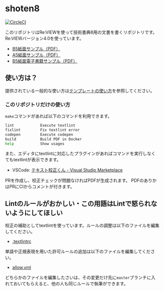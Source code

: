 # shoten8
[![CircleCI](https://circleci.com/gh/golangtokyo/shoten8.svg?style=svg)][circleci]

[circleci]:https://circleci.com/gh/golangtokyo/shoten8

このリポジトリはRe:VIEWを使って技術書典8用の文書を書くリポジトリです。Re:VIEWバージョン4.0を使っています。


 * [B5紙面サンプル（PDF）](https://github.com/TechBooster/ReVIEW-Template/tree/master/pdf-sample/TechBooster-Template-B5.pdf)
 * [A5紙面サンプル（PDF）](https://github.com/TechBooster/ReVIEW-Template/tree/master/pdf-sample/TechBooster-Template-A5.pdf)
 * [B5紙面電子書籍サンプル（PDF）](https://github.com/TechBooster/ReVIEW-Template/tree/master/pdf-sample/TechBooster-Template-ebook.pdf)

## 使い方は？
提供されている一般的な使い方は[テンプレートの使い方](./TEMPLATE_README.md)を参照してください。


### このリポジトリだけの使い方
`make`コマンドがあれば以下のコマンドを利用できます。


```bash
lint            Execute textlint
fixlint         Fix textlint error
codepen         Execute codepen
build           Build PDF in Docker
help            Show usages
```

また、エディタにtextlintに対応したプラグインがあればコマンドを実行しなくてもtextlintが表示できます。

- VSCode: [テキスト校正くん - Visual Studio Marketplace](https://marketplace.visualstudio.com/items?itemName=ICS.japanese-proofreading)

PRを作成し、校正チェックが問題なければPDFが生成されます。
PDFのありかはPRにCIからコメントが付きます。


## Lintのルールがおかしい・この用語はLintで怒られないようにしてほしい
校正の補助としてtextlintを使っています。ルールの調整は以下のファイルを編集してください。

- [.textlintrc](https://github.com/golangtokyo/shoten8/blob/master/.textlintrc)

単語や正規表現を用いた許可ルールの追加は以下のファイルを編集してください。


- [allow.yml](https://github.com/golangtokyo/shoten8/blob/master/allow.yml)

どちらかのファイルを編集したさいは、その変更だけ先に`master`ブランチに入れておいてもらえると、他の人も同じルールで執筆ができます。



